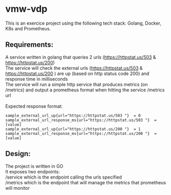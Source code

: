 # vmw-vdp
This is an exercice project using the following tech stack: Golang, Docker, K8s and Prometheus. </br>

## Requirements:
A service written in golang that queries 2 urls (https://httpstat.us/503 & https://httpstat.us/200) </br>
The service will check the external urls (https://httpstat.us/503 & https://httpstat.us/200 ) are up (based on http status code 200) and response time in milliseconds </br>
The service will run a simple http service that produces  metrics (on /metrics) and output a prometheus format when hitting the service /metrics url </br></br>
Expected response format:

```
sample_external_url_up{url="https://httpstat.us/503 "}  = 0
sample_external_url_response_ms{url="https://httpstat.us/503 "}  = [value]
sample_external_url_up{url="https://httpstat.us/200 "}  = 1
sample_external_url_response_ms{url="https://httpstat.us/200 "}  = [value]
```

## Design:
The project is written in GO </br>
It exposes two endpoints:  </br>
/service which is the endpoint calling the urls specified  </br>
/metrics which is the endpoint that will manage the metrics that prometheus will monitor </br> </br>

